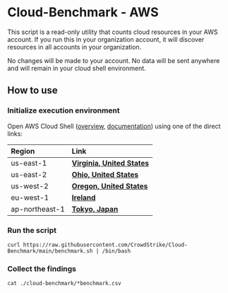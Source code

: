 # Cloud-Benchmark - AWS

This script is a read-only utility that counts cloud resources in your AWS account. If you run this in your organization account, it will discover resources in all accounts in your organization.

No changes will be made to your account. No data will be sent anywhere and will remain in your cloud shell environment.

## How to use

### Initialize execution environment

Open AWS Cloud Shell ([overview](https://aws.amazon.com/cloudshell/), [documentation](https://docs.aws.amazon.com/cloudshell/latest/userguide/welcome.html)) using one of the direct links:

| Region | Link |
| :--- | :--- |
| us-east-1 | **[Virginia, United States](https://us-east-1.console.aws.amazon.com/cloudshell/home?region=us-east-1)** |
| us-east-2 | **[Ohio, United States](https://us-east-2.console.aws.amazon.com/cloudshell/home?region=us-east-2)** |
| us-west-2 | **[Oregon, United States](https://us-west-2.console.aws.amazon.com/cloudshell/home?region=us-west-2)** |
| eu-west-1 | **[Ireland](https://eu-west-1.console.aws.amazon.com/cloudshell/home?region=eu-west-1)** |
| ap-northeast-1 | **[Tokyo, Japan](https://ap-northeast-1.console.aws.amazon.com/cloudshell/home?region=ap-northeast-1)** |

### Run the script

```shell
curl https://raw.githubusercontent.com/CrowdStrike/Cloud-Benchmark/main/benchmark.sh | /bin/bash
```

### Collect the findings

```shell
cat ./cloud-benchmark/*benchmark.csv
```
